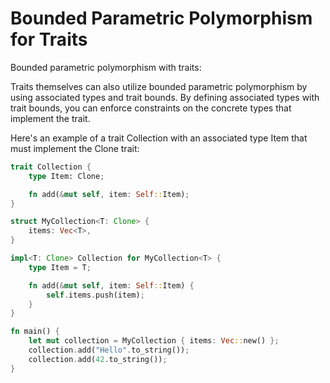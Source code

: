 # Bounded Parametric Polymorphism for Traits

Bounded parametric polymorphism with traits:

Traits themselves can also utilize bounded parametric polymorphism by using associated types and trait bounds. By defining associated types with trait bounds, you can enforce constraints on the concrete types that implement the trait.

Here's an example of a trait Collection with an associated type Item that must implement the Clone trait:

```rust
trait Collection {
    type Item: Clone;

    fn add(&mut self, item: Self::Item);
}

struct MyCollection<T: Clone> {
    items: Vec<T>,
}

impl<T: Clone> Collection for MyCollection<T> {
    type Item = T;

    fn add(&mut self, item: Self::Item) {
        self.items.push(item);
    }
}

fn main() {
    let mut collection = MyCollection { items: Vec::new() };
    collection.add("Hello".to_string());
    collection.add(42.to_string());
}
```
